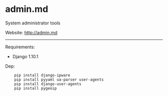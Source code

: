 # admin.md
System administrator tools

Website: http://admin.md

----

Requirements:
- Django 1.10.1


Dep:
```
    pip install django-ipware
    pip install pyyaml ua-parser user-agents
    pip install django-user-agents
    pip install pygeoip
```
